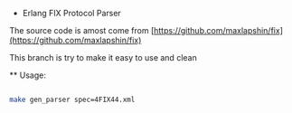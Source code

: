 * Erlang FIX Protocol Parser

The source code is amost come from [https://github.com/maxlapshin/fix](https://github.com/maxlapshin/fix)

This branch is try to make it easy to use and clean

** Usage:
```bash

make gen_parser spec=4FIX44.xml

```

